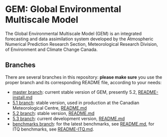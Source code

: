 # GEM: Global Environmental Multiscale Model

The Global Environmental Multiscale Model (GEM) is an integrated forecasting
and data assimilation system developed by the Atmospheric Numerical
Prediction Research Section, Meteorological Research Division, of
Environment and Climate Change Canada. 

## Branches

There are several branches in this repository: **please make sure** you use
the proper branch and its corresponding README file, according to your needs:

- [master branch](https://github.com/ECCC-ASTD-MRD/gem/tree/master): current stable version of GEM, presently 5.2, 
[README-install.md](https://github.com/ECCC-ASTD-MRD/gem/blob/master/README-install.md)
- [5.1
branch](https://github.com/ECCC-ASTD-MRD/gem/tree/5.1-branch):
stable version, used in production at the Canadian Meteorological Centre,
[README.md](https://github.com/ECCC-ASTD-MRD/gem/blob/5.1-branch/README.md)
- [5.2 branch](https://github.com/ECCC-ASTD-MRD/gem/tree/5.2-branch):
  stable version, [README.md](https://github.com/ECCC-ASTD-MRD/gem/blob/5.2-branch/README.md)
- [5.3 branch](https://github.com/ECCC-ASTD-MRD/gem/tree/5.3-branch):
  current development version, [README.md](https://github.com/ECCC-ASTD-MRD/gem/blob/5.3-branch/README.md)
- [benchmarks
branch](https://github.com/ECCC-ASTD-MRD/gem/tree/benchmarks): for
the latest benchmarks, see
[README.md](https://github.com/ECCC-ASTD-MRD/gem/blob/benchmarks/README.md),
for ITQ benchmarks, see 
[README-ITQ.md](https://github.com/ECCC-ASTD-MRD/gem/blob/benchmarks/README-ITQ.md).
